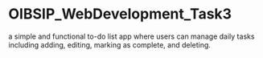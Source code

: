 # OIBSIP_WebDevelopment_Task3
a simple and functional to-do list app where users can manage daily tasks including adding, editing, marking as complete, and deleting.
